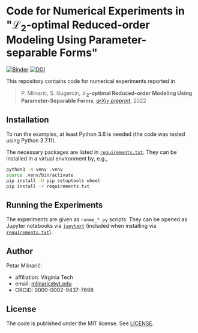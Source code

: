 # Code for Numerical Experiments in "$\mathcal{L}_2$-optimal Reduced-order Modeling Using Parameter-separable Forms"

[![Binder](https://mybinder.org/badge_logo.svg)](https://mybinder.org/v2/gh/pmli/l2-opt-rom-ex/HEAD)
[![DOI](https://zenodo.org/badge/DOI/10.5281/zenodo.6618116.svg)](https://doi.org/10.5281/zenodo.6618116)

This repository contains code for numerical experiments reported in

> P. Mlinarić, S. Gugercin,
> **$\mathcal{L}_2$-optimal Reduced-order Modeling Using Parameter-Separable
> Forms**,
> [*arXiv preprint*](https://arxiv.org/abs/2206.02929),
> 2022

## Installation

To run the examples, at least Python 3.6 is needed
(the code was tested using Python 3.7.11).

The necessary packages are listed in [`requirements.txt`](requirements.txt).
They can be installed in a virtual environment by, e.g.,

```bash
python3 -m venv .venv
source .venv/bin/activate
pip install -U pip setuptools wheel
pip install -r requirements.txt
```

## Running the Experiments

The experiments are given as `runme_*.py` scripts.
They can be opened as Jupyter notebooks via
[`jupytext`](https://jupytext.readthedocs.io/en/latest/)
(included when installing via [`requirements.txt`](requirements.txt)).

## Author

Petar Mlinarić:

- affiliation: Virginia Tech
- email: mlinaric@vt.edu
- ORCiD: 0000-0002-9437-7698

## License

The code is published under the MIT license.
See [LICENSE](LICENSE).
